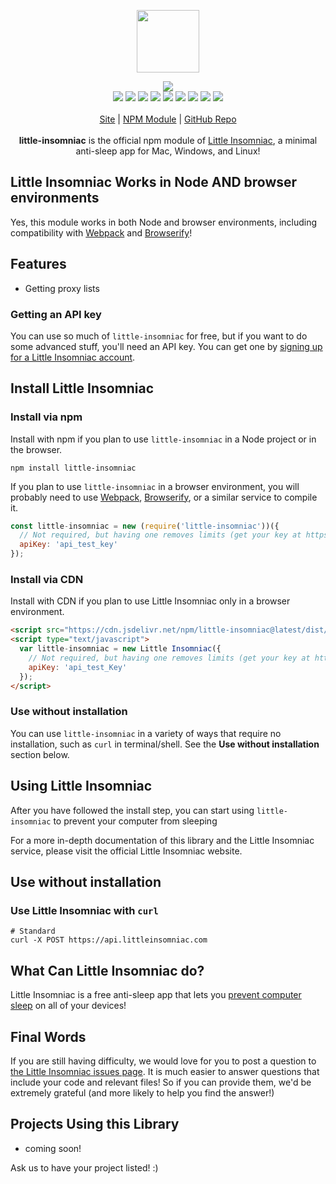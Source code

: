 <p align="center">
  <a href="https://cdn.itwcreativeworks.com/assets/little-insomniac/images/logo/little-insomniac-brandmark-black-x.svg">
    <img src="https://cdn.itwcreativeworks.com/assets/little-insomniac/images/logo/little-insomniac-brandmark-black-x.svg" width="100px">
  </a>
</p>

<p align="center">
  <img src="https://img.shields.io/github/package-json/v/little-insomniac/little-insomniac.svg">
  <br>
  <img src="https://img.shields.io/librariesio/release/npm/little-insomniac.svg">
  <img src="https://img.shields.io/bundlephobia/min/little-insomniac.svg">
  <img src="https://img.shields.io/codeclimate/maintainability-percentage/little-insomniac/little-insomniac.svg">
  <img src="https://img.shields.io/npm/dm/little-insomniac.svg">
  <img src="https://img.shields.io/node/v/little-insomniac.svg">
  <img src="https://img.shields.io/website/https/littleinsomniac.com.svg">
  <img src="https://img.shields.io/github/license/little-insomniac/little-insomniac.svg">
  <img src="https://img.shields.io/github/contributors/little-insomniac/little-insomniac.svg">
  <img src="https://img.shields.io/github/last-commit/little-insomniac/little-insomniac.svg">
  <br>
  <br>
  <a href="https://littleinsomniac.com">Site</a> | <a href="https://www.npmjs.com/package/little-insomniac">NPM Module</a> | <a href="https://github.com/little-insomniac/little-insomniac">GitHub Repo</a>
  <br>
  <br>
  <strong>little-insomniac</strong> is the official npm module of <a href="https://littleinsomniac.com">Little Insomniac</a>, a minimal anti-sleep app for Mac, Windows, and Linux!
</p>

## Little Insomniac Works in Node AND browser environments
Yes, this module works in both Node and browser environments, including compatibility with [Webpack](https://www.npmjs.com/package/webpack) and [Browserify](https://www.npmjs.com/package/browserify)!

## Features
* Getting proxy lists

### Getting an API key
You can use so much of `little-insomniac` for free, but if you want to do some advanced stuff, you'll need an API key. You can get one by [signing up for a Little Insomniac account](https://littleinsomniac.com/authentication/signup).

## Install Little Insomniac
### Install via npm
Install with npm if you plan to use `little-insomniac` in a Node project or in the browser.
```shell
npm install little-insomniac
```
If you plan to use `little-insomniac` in a browser environment, you will probably need to use [Webpack](https://www.npmjs.com/package/webpack), [Browserify](https://www.npmjs.com/package/browserify), or a similar service to compile it.

```js
const little-insomniac = new (require('little-insomniac'))({
  // Not required, but having one removes limits (get your key at https://littleinsomniac.com).
  apiKey: 'api_test_key'
});
```

### Install via CDN
Install with CDN if you plan to use Little Insomniac only in a browser environment.
```html
<script src="https://cdn.jsdelivr.net/npm/little-insomniac@latest/dist/index.min.js"></script>
<script type="text/javascript">
  var little-insomniac = new Little Insomniac({
    // Not required, but having one removes limits (get your key at https://littleinsomniac.com).
    apiKey: 'api_test_Key'
  });
</script>
```

### Use without installation
You can use `little-insomniac` in a variety of ways that require no installation, such as `curl` in terminal/shell. See the **Use without installation** section below.

## Using Little Insomniac
After you have followed the install step, you can start using `little-insomniac` to prevent your computer from sleeping

For a more in-depth documentation of this library and the Little Insomniac service, please visit the official Little Insomniac website.

## Use without installation
### Use Little Insomniac with `curl`
```shell
# Standard
curl -X POST https://api.littleinsomniac.com
```

## What Can Little Insomniac do?
Little Insomniac is a free anti-sleep app that lets you [prevent computer sleep](https://littleinsomniac.com) on all of your devices!

## Final Words
If you are still having difficulty, we would love for you to post
a question to [the Little Insomniac issues page](https://github.com/little-insomniac/little-insomniac/issues). It is much easier to answer questions that include your code and relevant files! So if you can provide them, we'd be extremely grateful (and more likely to help you find the answer!)

## Projects Using this Library
* coming soon!

Ask us to have your project listed! :)
